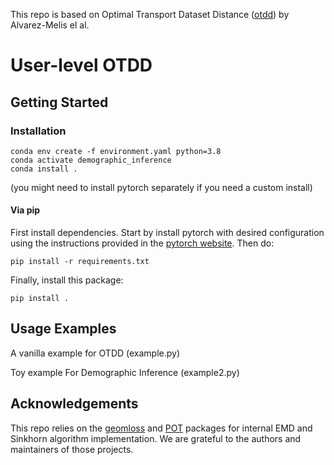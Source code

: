 This repo is based on Optimal Transport Dataset Distance ([otdd](https://github.com/microsoft/otdd)) by Alvarez-Melis el al.

# User-level OTDD

## Getting Started

### Installation

```
conda env create -f environment.yaml python=3.8
conda activate demographic_inference
conda install .
```

(you might need to install pytorch separately if you need a custom install)

#### Via pip

First install dependencies. Start by install pytorch with desired configuration using the instructions provided in the [pytorch website](https://pytorch.org/get-started/locally/). Then do:
```
pip install -r requirements.txt
```
Finally, install this package:
```
pip install .
```

## Usage Examples

A vanilla example for OTDD (example.py)

Toy example For Demographic Inference (example2.py)


## Acknowledgements

This repo relies on the [geomloss](https://www.kernel-operations.io/geomloss/) and [POT](https://pythonot.github.io/) packages for internal EMD and Sinkhorn algorithm implementation. We are grateful to the authors and maintainers of those projects.
